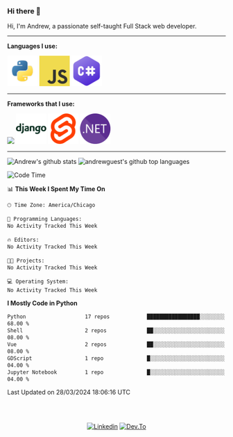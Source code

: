 ### Hi there 👋

Hi, I'm Andrew, a passionate self-taught Full Stack web developer.

---

**Languages I use:**  

<code><img height="70" src="https://raw.githubusercontent.com/github/explore/80688e429a7d4ef2fca1e82350fe8e3517d3494d/topics/python/python.png"></code>
<code><img height="70" src="https://raw.githubusercontent.com/github/explore/80688e429a7d4ef2fca1e82350fe8e3517d3494d/topics/javascript/javascript.png"></code>
<code><img height="70" src="https://raw.githubusercontent.com/github/explore/31ea1181d4a76262931a39ca68e0203774a69b60/topics/csharp/csharp.png"></code>

---

**Frameworks that I use:**

<code><img height="70" src="https://fastapi.tiangolo.com/img/logo-margin/logo-teal.png"></code>
<code><img height="70" src="https://raw.githubusercontent.com/github/explore/7456fdff59816d37ef383a6c8f32a26ff7332db2/topics/django/django.png"></code>
<code><img height="70" src="https://raw.githubusercontent.com/github/explore/42198dc9113595ddd22cc12771bb719c8cf08b67/topics/svelte/svelte.png"></code>
<code><img height="70" src="https://raw.githubusercontent.com/github/explore/a92591a79a4ce31660058d7ccc66c79266931f61/topics/dotnet/dotnet.png"></code>

---

![Andrew's github stats](https://github-readme-stats.vercel.app/api?username=andrewguest&show_icons=true&theme=vue-dark&count_private=true)
<img height="180em" src="https://github-readme-stats.vercel.app/api/top-langs/?username=andrewguest&theme=vue-dark&layout=compact" alt="andrewguest's github top languages" />

<!--START_SECTION:waka-->
![Code Time](http://img.shields.io/badge/Code%20Time-1%2C164%20hrs%2039%20mins-blue)

📊 **This Week I Spent My Time On** 

```text
🕑︎ Time Zone: America/Chicago

💬 Programming Languages: 
No Activity Tracked This Week

🔥 Editors: 
No Activity Tracked This Week

🐱‍💻 Projects: 
No Activity Tracked This Week

💻 Operating System: 
No Activity Tracked This Week
```

**I Mostly Code in Python** 

```text
Python                   17 repos            █████████████████░░░░░░░░   68.00 % 
Shell                    2 repos             ██░░░░░░░░░░░░░░░░░░░░░░░   08.00 % 
Vue                      2 repos             ██░░░░░░░░░░░░░░░░░░░░░░░   08.00 % 
GDScript                 1 repo              █░░░░░░░░░░░░░░░░░░░░░░░░   04.00 % 
Jupyter Notebook         1 repo              █░░░░░░░░░░░░░░░░░░░░░░░░   04.00 % 
```




 Last Updated on 28/03/2024 18:06:16 UTC
<!--END_SECTION:waka-->

<br><br>
<p align="center">
   <a href="https://www.linkedin.com/in/andrew-guest-a891759a" target="_blank"><img src="https://img.shields.io/badge/LinkedIn-0077B5?style=for-the-badge&logo=linkedin&logoColor=white" alt="Linkedin"></a>
  <a href="https://dev.to/aguest" target="_blank"><img src="https://img.shields.io/badge/Dev.to-0A0A0A?style=for-the-badge&logo=dev%2Eto&logoColor=white" alt="Dev.To"></a>
</p>
